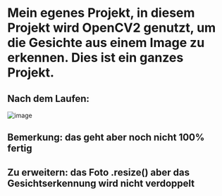 # Mein egenes Projekt, in diesem Projekt wird OpenCV2 genutzt, um die Gesichte aus einem Image zu erkennen. Dies ist ein ganzes Projekt.

## Nach dem Laufen: 
![image](https://github.com/dangminh214/Face-Detection-demo-using-OpenCV2-and-Python-simple/assets/51837721/6313d4d8-e3d8-4de1-9664-3deedbb91064)

## Bemerkung: das geht aber noch nicht 100% fertig
## Zu erweitern: das Foto .resize() aber das Gesichtserkennung wird nicht verdoppelt
